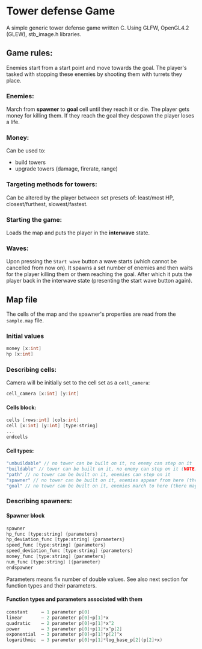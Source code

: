 # Tower defense Game

A simple generic tower defense game written C. Using GLFW, OpenGL4.2 (GLEW), stb_image.h libraries.

## Game rules:

Enemies start from a start point and move towards the goal. The player's tasked with stopping these enemies by shooting them with turrets they place.

### Enemies:

March from **spawner** to **goal** cell until they reach it or die. The player gets money for killing them. If they reach the goal they despawn the player loses a life.

### Money:

Can be used to:
- build towers
- upgrade towers (damage, firerate, range)

### Targeting methods for towers:

Can be altered by the player between set presets of: least/most HP, closest/furthest, slowest/fastest.

### Starting the game:

Loads the map and puts the player in the **interwave** state.

### Waves:

Upon pressing the `Start wave` button a wave starts (which cannot be cancelled from now on). It spawns a set number of enemies and then waits for the player killing them or them reaching the goal. After which it puts the player back in the interwave state (presenting the start wave button again).

## Map file

The cells of the map and the spawner's properties are read from the `sample.map` file.

### Initial values

```c
money [x:int]
hp [x:int]
```

### Describing cells:

Camera will be initially set to the cell set as a `cell_camera`:
```c
cell_camera [x:int] [y:int]
```

#### Cells block:

```c
cells [rows:int] [cols:int]
cell [x:int] [y:int] [type:string] 
...
endcells
```

#### Cell types:

```c
"unbuildable" // no tower can be built on it, no enemy can step on it
"buildable" // tower can be built on it, no enemy can step on it (NOTE: all cell is implicitly marked as buildable)
"path" // no tower can be built on it, enemies can step on it
"spawner" // no tower can be built on it, enemies appear from here (there may be only be one spawner)
"goal" // no tower can be built on it, enemies march to here (there may be only be one goal)
```

### Describing spawners:

#### Spawner block
```c
spawner
hp_func [type:string] {parameters} 
hp_deviation_func [type:string] {parameters} 
speed_func [type:string] {parameters} 
speed_deviation_func [type:string] {parameters} 
money_func [type:string] {parameters} 
num_func [type:string] [{parameter} 
endspawner
```

Parameters means fix number of double values. See also next section for function types and their parameters.

#### Function types and parameters associated with them

```c
constant     – 1 parameter p[0]
linear       – 2 parameter p[0]+p[1]*x
quadratic    – 2 parameter p[0]+p[1]*x^2
power        – 3 parameter p[0]+p[1]*x^p[2]
exponential  – 3 parameter p[0]+p[1]*p[2]^x
logarithmic  – 3 parameter p[0]+p[1]*log_base_p[2](p[2]+x)
```
